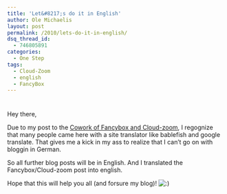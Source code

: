 ```yaml
---
title: 'Let&#8217;s do it in English'
author: Ole Michaelis
layout: post
permalink: /2010/lets-do-it-in-english/
dsq_thread_id:
  - 746805891
categories:
  - One Step
tags:
  - Cloud-Zoom
  - english
  - FancyBox
---
```

# 

Hey there,

Due to my post to the [Cowork of Fancybox and Cloud-zoom][1], I regognize that many people came here with a site translator like bablefish and google translate. That gives me a kick in my ass to realize that I can’t go on with bloggin in German.

 [1]: http://blog.codestars.eu/2010/cloud-zoom-in-der-fancybox/

So all further blog posts will be in English. And I translated the Fancybox/Cloud-zoom post into english.

Hope that this will help you all (and forsure my blog)! ![:)][2] 

 [2]: http://blog.codestars.eu/wp-includes/images/smilies/icon_smile.gif

